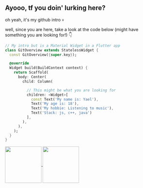 <!--
**yaelmndrp/yaelmndrp** is a ✨ _special_ ✨ repository because its `README.md` (this file) appears on your GitHub profile.

Here are some ideas to get you started:

- 🔭 I’m currently working on ...
- 🌱 I’m currently learning ...
- 👯 I’m looking to collaborate on ...
- 🤔 I’m looking for help with ...
- 💬 Ask me about ...
- 📫 How to reach me: ...
- 😄 Pronouns: ...
- ⚡ Fun fact: ...
-->

## Ayooo, tf you doin' lurking here?
oh yeah, it's my github intro 💀

well, since you are here, take a look at the code below (might have something you are looking for!) 👇

```dart
// My intro but is a Material Widget in a Flutter app
class GitOverview extends StatelessWidget {
  const GitOverview({super.key});

  @override
  Widget build(BuildContext context) {
    return Scaffold(
      body: Center(
        child: Column(

          // This might be what you are looking for
          children: <Widget>[
            const Text('My name is: Yael'),
            Text('My age is: 18'),
            Text('My hobbie: Listening to music'),
            Text('Stack: js, c++, java')
          ],
        ),
      ),
    );
  }
}
```

<a href="https://github.com/yaelmndrp">
  <img height=120 align="center" src="https://github-readme-stats.vercel.app/api?username=yaelmndrp&show_icons=true&theme=dark&hide_border=true&icon_color=8700b8&bg_color=290037">
  <img height=120 align="center" src="https://github-readme-stats.vercel.app/api/top-langs/?username=yaelmndrp&show_icons=true&theme=dark&hide_border=true&icon_color=8700b8&bg_color=290037&layout=compact">
</a>
